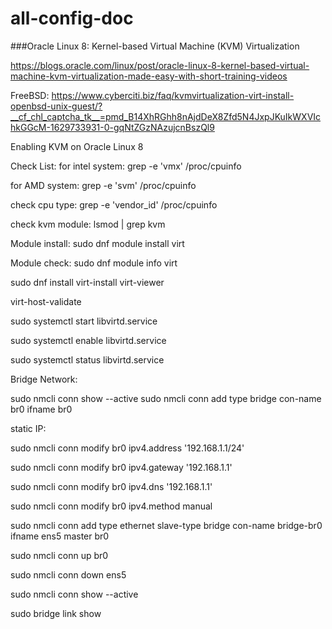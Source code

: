 # all-config-doc
###Oracle Linux 8: Kernel-based Virtual Machine (KVM) Virtualization

https://blogs.oracle.com/linux/post/oracle-linux-8-kernel-based-virtual-machine-kvm-virtualization-made-easy-with-short-training-videos

FreeBSD:
https://www.cyberciti.biz/faq/kvmvirtualization-virt-install-openbsd-unix-guest/?__cf_chl_captcha_tk__=pmd_B14XhRGhh8nAjdDeX8Zfd5N4JxpJKuIkWXVIchkGGcM-1629733931-0-gqNtZGzNAzujcnBszQl9

Enabling KVM on Oracle Linux 8

Check List:
for intel system:  grep -e 'vmx' /proc/cpuinfo

for AMD system: grep -e 'svm' /proc/cpuinfo

check cpu type: grep -e 'vendor_id' /proc/cpuinfo

check kvm module: lsmod | grep kvm

Module install: sudo dnf module install virt

Module check: sudo dnf module info virt

sudo dnf install virt-install virt-viewer

virt-host-validate

sudo systemctl start libvirtd.service

sudo systemctl enable libvirtd.service

sudo systemctl status libvirtd.service



Bridge Network:

sudo nmcli conn show --active
sudo nmcli conn add type bridge con-name br0 ifname br0

static IP:

sudo nmcli conn modify br0 ipv4.address '192.168.1.1/24'

sudo nmcli conn modify br0 ipv4.gateway '192.168.1.1'

sudo nmcli conn modify br0 ipv4.dns '192.168.1.1'

sudo nmcli conn modify br0 ipv4.method manual

sudo nmcli conn add type ethernet slave-type bridge con-name bridge-br0 ifname ens5 master br0

sudo nmcli conn up br0

sudo nmcli conn down ens5

sudo nmcli conn show --active

sudo bridge link show




